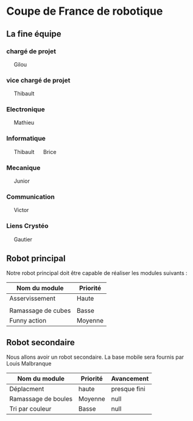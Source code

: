 # Coupe de France de robotique

## La fine équipe
### chargé de projet
&nbsp;&nbsp;&nbsp;&nbsp;  Gilou
### vice chargé de projet
&nbsp;&nbsp;&nbsp;&nbsp;  Thibault

### Electronique 
&nbsp;&nbsp;&nbsp;&nbsp;  Mathieu
  
### Informatique
&nbsp;&nbsp;&nbsp;&nbsp;  Thibault
&nbsp;&nbsp;&nbsp;&nbsp;  Brice

### Mecanique
&nbsp;&nbsp;&nbsp;&nbsp;  Junior
  
### Communication
&nbsp;&nbsp;&nbsp;&nbsp;  Victor

### Liens Crystéo
&nbsp;&nbsp;&nbsp;&nbsp;  Gautier

## Robot principal

Notre robot principal doit être capable de réaliser les modules suivants :

| Nom du module | Priorité |
|---|---|
|Asservissement|Haute|
|||
|Ramassage de cubes |Basse|
|Funny action |Moyenne|

## Robot secondaire

Nous allons avoir un robot secondaire. La base mobile sera fournis par Louis Malbranque

| Nom du module | Priorité | Avancement |
|---|---|---|
|Déplacment| haute | presque fini |
|Ramassage de boules |Moyenne|null|
|Tri par couleur |Basse|null|

